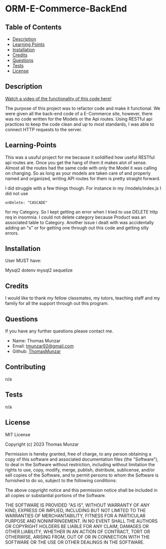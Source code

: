 # ORM-E-Commerce-BackEnd

## Table of Contents

* [Description](#description)
* [Learning Points](#learning-points)
* [Installation](#installation)
* [Credits](#credits)
* [Questions](#questions)
* [Tests](#tests)
* [License](#license)

## Description
[Watch a video of the functionality of this code here!]()

The purpose of this project was to refactor code and make it functional. We were given all the back-end code of a E-Commerce site, however, there was no code written for the Models or the Api routes.  Using RESTful api practices to keep the code clean and up to most standards, I was able to connect HTTP requests to the server.

## Learning-Points

This was a usuful project for me because it solidified how useful RESTful api routes are. Once you get the hang of them it makes alot of sense. Almost all the routes had the same code with only the Model it was calling on changing.  So as long as your models are taken care of and properly named and organized, writing API routes for them is pretty straight forward. 

I did struggle with a few things though. For instance in my /models/index.js I did not use  

```
onDelete: "CASCADE"

```
for my Category. So I kept getting an error when I tried to use DELETE http req in insomnia.  I could not delete category because Product was an associated table to Category. Another issue i dealt with was accidentally adding an "s" or for getting one through out this code and getting silly errors. 

## Installation

User MUST have:

Mysql2
dotenv
mysql2
sequelize


## Credits

I would like to thank my fellow classmates, my tutors, teaching staff and my family for all the support through out this program.

## Questions

If you have any further questions please contact me.

- Name: Thomas Munzar
- Email: tmunzar92@gmail.com
- Github: [ThomasMunzar](https://github.com/ThomasMunzar/)

## Contributing

n/a

## Tests
n/a

## License

MIT License

Copyright (c) 2023 Thomas Munzar

Permission is hereby granted, free of charge, to any person obtaining a copy
of this software and associated documentation files (the "Software"), to deal
in the Software without restriction, including without limitation the rights
to use, copy, modify, merge, publish, distribute, sublicense, and/or sell
copies of the Software, and to permit persons to whom the Software is
furnished to do so, subject to the following conditions:

The above copyright notice and this permission notice shall be included in all
copies or substantial portions of the Software.

THE SOFTWARE IS PROVIDED "AS IS", WITHOUT WARRANTY OF ANY KIND, EXPRESS OR
IMPLIED, INCLUDING BUT NOT LIMITED TO THE WARRANTIES OF MERCHANTABILITY,
FITNESS FOR A PARTICULAR PURPOSE AND NONINFRINGEMENT. IN NO EVENT SHALL THE
AUTHORS OR COPYRIGHT HOLDERS BE LIABLE FOR ANY CLAIM, DAMAGES OR OTHER
LIABILITY, WHETHER IN AN ACTION OF CONTRACT, TORT OR OTHERWISE, ARISING FROM,
OUT OF OR IN CONNECTION WITH THE SOFTWARE OR THE USE OR OTHER DEALINGS IN THE
SOFTWARE.